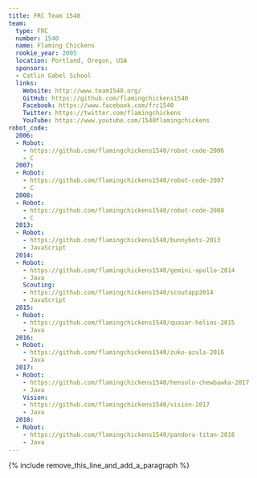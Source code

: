 ```yaml
---
title: FRC Team 1540
team:
  type: FRC
  number: 1540
  name: Flaming Chickens
  rookie_year: 2005
  location: Portland, Oregon, USA
  sponsors:
  - Catlin Gabel School
  links:
    Website: http://www.team1540.org/
    GitHub: https://github.com/flamingchickens1540
    Facebook: https://www.facebook.com/frc1540
    Twitter: https://twitter.com/flamingchickens
    YouTube: https://www.youtube.com/1540flamingchickens
robot_code:
  2006:
  - Robot:
    - https://github.com/flamingchickens1540/robot-code-2006
    - C
  2007:
  - Robot:
    - https://github.com/flamingchickens1540/robot-code-2007
    - C
  2008:
  - Robot:
    - https://github.com/flamingchickens1540/robot-code-2008
    - C
  2013:
  - Robot:
    - https://github.com/flamingchickens1540/bunnybots-2013
    - JavaScript
  2014:
  - Robot:
    - https://github.com/flamingchickens1540/gemini-apollo-2014
    - Java
    Scouting:
    - https://github.com/flamingchickens1540/scoutapp2014
    - JavaScript
  2015:
  - Robot:
    - https://github.com/flamingchickens1540/quasar-helios-2015
    - Java
  2016:
  - Robot:
    - https://github.com/flamingchickens1540/zuko-azula-2016
    - Java
  2017:
  - Robot:
    - https://github.com/flamingchickens1540/hensolo-chewbawka-2017
    - Java
    Vision:
    - https://github.com/flamingchickens1540/vision-2017
    - Java
  2018:
  - Robot:
    - https://github.com/flamingchickens1540/pandora-titan-2018
    - Java
---
```


{% include remove_this_line_and_add_a_paragraph %}